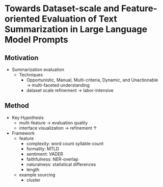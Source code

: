 # Towards Dataset-scale and Feature-oriented Evaluation of Text Summarization in Large Language Model Prompts

## Motivation
 - Summarization evaluation
   - Techniques
     - Opportunistic, Manual, Multi-criteria, Dynamic, and Unactionable $\rightarrow$ multi-faceted understanding
     - dataset scale refinement $\rightarrow$ labor-intensive

## Method
 - Key Hypothesis
   - multi-feature $\rightarrow$ evaluation quality
   - interface visualization $\rightarrow$ refinement $\uparrow$
 - Framework
   - feature
     - complexity: word count syllable count
     - formality: MTLD 
     - sentiment: VADER
     - faithfulness: NER-overlap
     - naturalness: statistical differences
     - length
   - example sourcing
     - cluster